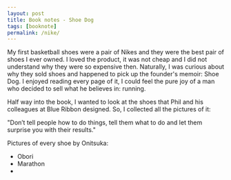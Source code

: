 ```yaml
---
layout: post
title: Book notes - Shoe Dog
tags: [booknote]
permalink: /nike/
---
```


My first basketball shoes were a pair of Nikes and they were the best pair of shoes I ever owned. I loved the product, it was not cheap and I did not understand why they were so expensive then. Naturally, I was curious about why they sold shoes and happened to pick up the founder's memoir: Shoe Dog. I enjoyed reading every page of it, I could feel the pure joy of a man who decided to sell what he believes in: running.

Half way into the book, I wanted to look at the shoes that Phil and his colleagues at Blue Ribbon designed. So, I collected all the pictures of it:

"Don’t tell people how to do things, tell them what to do and let them surprise you with their results."

Pictures of every shoe by Onitsuka:
- Obori
- Marathon
- 
